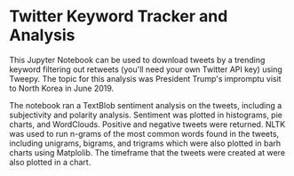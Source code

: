 # Twitter Keyword Tracker and Analysis

This Jupyter Notebook can be used to download tweets by a trending keyword filtering out retweets (you'll need your own Twitter API key) using Tweepy. The topic for this analysis was President Trump's impromptu visit to North Korea in June 2019.

The notebook ran a TextBlob sentiment analysis on the tweets, including a subjectivity and polarity analysis. Sentiment was plotted in histograms, pie charts, and WordClouds. Positive and negative tweets were returned. NLTK was used to run n-grams of the most common words found in the tweets, including unigrams, bigrams, and trigrams which were also plotted in barh charts using Matplolib. The timeframe that the tweets were created at were also plotted in a chart.
